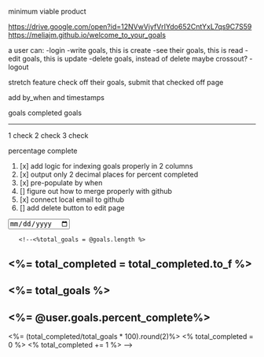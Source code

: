 minimum viable product

https://drive.google.com/open?id=12NVwVjyfVrIYdo652CntYxL7qs9C7S59
https://meliajm.github.io/welcome_to_your_goals

a user can:
    -login
    -write goals, this is create
    -see their goals, this is read
    -edit goals, this is update
    -delete goals, instead of delete maybe crossout?
    -logout

stretch feature check off their goals, submit that checked off page

add by_when and timestamps

goals                   completed goals
___________          ______________________

1                       check 
2                       check 
3                       check

percentage complete

1. [x] add logic for indexing goals properly in 2 columns
2. [x] output only 2 decimal places for percent completed
3. [x] pre-populate by when
4. [] figure out how to merge properly with github
5. [x] connect local email to github
6. [] add delete button to edit page


 <input type="date" name="by_when" id="by_when">

 <!--<% not_completed_goals_array = [] %>
    <% completed_goals_array = [] %>
    <p><% @goals.each do |goal| %>
        <% if goal.completed != "on"%>
            <% not_completed_goals_array << goal %>
        <% else %>  
            <% completed_goals_array << goal %>
        <% end %>
    <% end %>-->

       <!--<%total_goals = @goals.length %>
<h2><%= total_completed = total_completed.to_f  %></h2>
<h2><%= total_goals %></h2>
<h2><%= @user.goals.percent_complete%></h2>
<%= (total_completed/total_goals * 100).round(2)%>
<% total_completed = 0 %>
<% total_completed += 1 %>
-->

